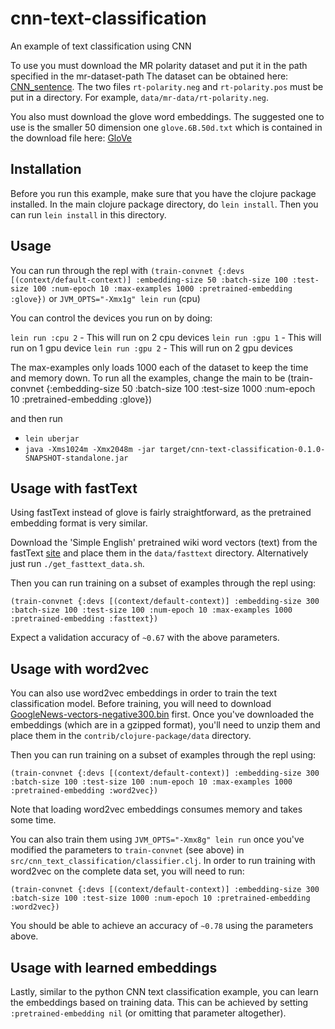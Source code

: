 <!--- Licensed to the Apache Software Foundation (ASF) under one -->
<!--- or more contributor license agreements.  See the NOTICE file -->
<!--- distributed with this work for additional information -->
<!--- regarding copyright ownership.  The ASF licenses this file -->
<!--- to you under the Apache License, Version 2.0 (the -->
<!--- "License"); you may not use this file except in compliance -->
<!--- with the License.  You may obtain a copy of the License at -->

<!---   http://www.apache.org/licenses/LICENSE-2.0 -->

<!--- Unless required by applicable law or agreed to in writing, -->
<!--- software distributed under the License is distributed on an -->
<!--- "AS IS" BASIS, WITHOUT WARRANTIES OR CONDITIONS OF ANY -->
<!--- KIND, either express or implied.  See the License for the -->
<!--- specific language governing permissions and limitations -->
<!--- under the License. -->

# cnn-text-classification

An example of text classification using CNN

To use you must download the MR polarity dataset and put it in the path specified in the mr-dataset-path
The dataset can be obtained here: [CNN_sentence](https://github.com/yoonkim/CNN_sentence). The two files `rt-polarity.neg`
and `rt-polarity.pos` must be put in a directory. For example, `data/mr-data/rt-polarity.neg`.

You also must download the glove word embeddings. The suggested one to use is the smaller 50 dimension one
`glove.6B.50d.txt` which is contained in the download file here: [GloVe](https://nlp.stanford.edu/projects/glove/)


## Installation

Before you run this example, make sure that you have the clojure package installed.
In the main clojure package directory, do `lein install`. Then you can run
`lein install` in this directory.

## Usage

You can run through the repl with
`(train-convnet {:devs [(context/default-context)] :embedding-size 50 :batch-size 100 :test-size 100 :num-epoch 10 :max-examples 1000 :pretrained-embedding :glove})`
or
`JVM_OPTS="-Xmx1g" lein run` (cpu)

You can control the devices you run on by doing:

`lein run :cpu 2` - This will run on 2 cpu devices
`lein run :gpu 1` - This will run on 1 gpu device
`lein run :gpu 2` - This will run on 2 gpu devices


The max-examples only loads 1000 each of the dataset to keep the time and memory down. To run all the examples,
change the main to be (train-convnet {:embedding-size 50 :batch-size 100 :test-size 1000 :num-epoch 10 :pretrained-embedding :glove})

and then run

- `lein uberjar`
- `java -Xms1024m -Xmx2048m -jar target/cnn-text-classification-0.1.0-SNAPSHOT-standalone.jar`

## Usage with fastText

Using fastText instead of glove is fairly straightforward, as the pretrained embedding format is very similar.

Download the 'Simple English' pretrained wiki word vectors (text) from the fastText
[site](https://fasttext.cc/docs/en/pretrained-vectors.html) and place them in the
`data/fasttext` directory. Alternatively just run `./get_fasttext_data.sh`.

Then you can run training on a subset of examples through the repl using:
```
(train-convnet {:devs [(context/default-context)] :embedding-size 300 :batch-size 100 :test-size 100 :num-epoch 10 :max-examples 1000 :pretrained-embedding :fasttext})
```

Expect a validation accuracy of `~0.67` with the above parameters.

## Usage with word2vec

You can also use word2vec embeddings in order to train the text classification model.
Before training, you will need to download [GoogleNews-vectors-negative300.bin](https://drive.google.com/file/d/0B7XkCwpI5KDYNlNUTTlSS21pQmM/edit?usp=sharing) first.
Once you've downloaded the embeddings (which are in a gzipped format),
you'll need to unzip them and place them in the `contrib/clojure-package/data` directory.

Then you can run training on a subset of examples through the repl using:
```
(train-convnet {:devs [(context/default-context)] :embedding-size 300 :batch-size 100 :test-size 100 :num-epoch 10 :max-examples 1000 :pretrained-embedding :word2vec})
```
Note that loading word2vec embeddings consumes memory and takes some time.

You can also train them using `JVM_OPTS="-Xmx8g" lein run` once you've modified
the parameters to `train-convnet` (see above) in `src/cnn_text_classification/classifier.clj`.
In order to run training with word2vec on the complete data set, you will need to run:
```
(train-convnet {:devs [(context/default-context)] :embedding-size 300 :batch-size 100 :test-size 1000 :num-epoch 10 :pretrained-embedding :word2vec})
```
You should be able to achieve an accuracy of `~0.78` using the parameters above.

## Usage with learned embeddings

Lastly, similar to the python CNN text classification example, you can learn the embeddings based on training data.
This can be achieved by setting `:pretrained-embedding nil` (or omitting that parameter altogether).

